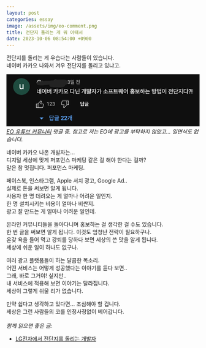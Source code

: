 ```yaml
---
layout: post
categories: essay
image: /assets/img/eo-comment.png
title: 전단지 돌리는 게 뭐 어때서
date: 2023-10-06 08:54:00 +0900
---
```


전단지를 돌리는 게 우습다는 사람들이 있습니다.  
네이버 카카오 나와서 겨우 전단지를 돌리고 있냐고.  

![EO 채널 댓글 중](/assets/img/eo-comment.png)  
*[EO 유튜브 커뮤니티](https://www.youtube.com/post/UgkxKn8DnN-GWkL1SotzN4Vkhf9jfyQG1QHq) 댓글 중. 참고로 저는 EO에 광고를 부탁하지 않았고... 일면식도 없습니다.*

네이버 카카오 나온 개발자는...  
디지털 세상에 맞게 퍼포먼스 마케팅 같은 걸 해야 한다는 걸까?  
말은 참 멋집니다. 퍼포먼스 마케팅.

페이스북, 인스타그램, Apple 서치 광고, Google Ad..  
실제로 돈을 써보면 알게 됩니다.  
사용자 한 명 데려오는 게 얼마나 어려운 일인지.  
한 명 설치시키는 비용이 얼마나 비싼지.  
광고 잘 만드는 게 얼마나 어려운 일인데.

온라인 커뮤니티들을 돌아다니며 홍보하는 걸 생각한 걸 수도 있습니다.  
한 번 글을 써보면 알게 됩니다. 이것도 엄청난 전략이 필요하구나.  
온갖 욕을 들어 먹고 강퇴를 당하다 보면 세상의 쓴 맛을 알게 됩니다.  
세상에 쉬운 일이 하나도 없구나.

여러 광고 플랫폼들이 하는 달콤한 목소리.    
어떤 서비스는 어떻게 성공했다는 이야기를 듣다 보면..  
그래, 바로 그거야! 싶지만..  
내 서비스에 적용해 보면 이야기는 달라집니다.  
세상이 그렇게 쉬울 리가 없습니다.  

만약 쉽다고 생각하고 있다면... 조심해야 할 겁니다.    
세상은 그런 사람들의 코를 인정사정없이 베어갑니다.
<br>
<br>
*함께 읽으면 좋은 글:*
* [LG전자에서 전단지를 돌리는 개발자](/essay/2021/11/15/LG%EC%A0%84%EC%9E%90-%EC%95%9E%EC%97%90%EC%84%9C-%EC%A0%84%EB%8B%A8%EC%A7%80%EB%A5%BC-%EB%8F%8C%EB%A6%AC%EB%8D%98-%EA%B0%9C%EB%B0%9C%EC%9E%90.html)
